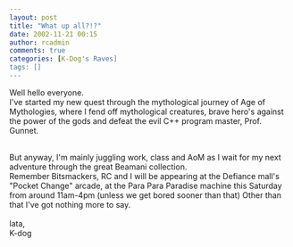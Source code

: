 ```yaml
---
layout: post
title: "What up all?!?"
date: 2002-11-21 00:15
author: rcadmin
comments: true
categories: [K-Dog's Raves]
tags: []
---
```

Well hello everyone.
<br />
I've started my new quest through the mythological journey of Age of Mythologies, where I fend off mythological creatures, brave hero's against the power of the gods and defeat the evil C++ program master, Prof. Gunnet.
<br />

<br />
But anyway, I'm mainly juggling work, class and AoM as I wait for my next adventure through the great Beamani collection.
<br />
Remember Bitsmackers, RC and I will be appearing at the Defiance mall's "Pocket Change" arcade, at the Para Para Paradise machine this Saturday from around 11am-4pm (unless we get bored sooner than that) Other than that I've got nothing more to say.
<br />

<br />
lata,
<br />
K-dog
